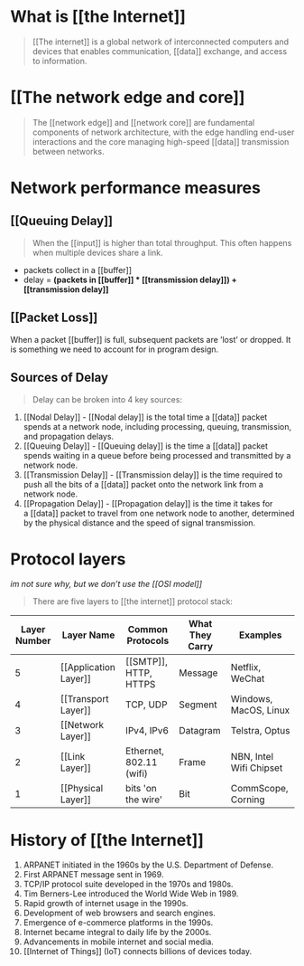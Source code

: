 # What is [[the Internet]]
> [[The internet]] is a global network of interconnected computers and devices that enables communication, [[data]] exchange, and access to information.

# [[The network edge and core]]
> The [[network edge]] and [[network core]] are fundamental components of network architecture, with the edge handling end-user interactions and the core managing high-speed [[data]] transmission between networks.

# Network performance measures
## [[Queuing Delay]]
> When the [[input]] is higher than total throughput. This often happens when multiple devices share a link. 
- packets collect in a [[buffer]]
- delay = **(packets in [[buffer]] * [[transmission delay]]) + [[transmission delay]]**

## [[Packet Loss]]
When a packet [[buffer]] is full, subsequent packets are ’lost’ or dropped. It is something we need to account for in program design. 
## Sources of Delay
> Delay can be broken into 4 key sources:
1. [[Nodal Delay]] - [[Nodal delay]] is the total time a [[data]] packet spends at a network node, including processing, queuing, transmission, and propagation delays.
2. [[Queuing Delay]] - [[Queuing delay]] is the time a [[data]] packet spends waiting in a queue before being processed and transmitted by a network node.
3. [[Transmission Delay]] - [[Transmission delay]] is the time required to push all the bits of a [[data]] packet onto the network link from a network node.
4. [[Propagation Delay]] - [[Propagation delay]] is the time it takes for a [[data]] packet to travel from one network node to another, determined by the physical distance and the speed of signal transmission.

# Protocol layers
*im not sure why, but we don’t use the [[OSI model]]*
> There are five layers to [[the internet]] protocol stack:

|Layer Number|Layer Name|Common Protocols|What They Carry|Examples|
|---|---|---|---|---|
|5|[[Application Layer]]|[[SMTP]], HTTP, HTTPS|Message|Netflix, WeChat|
|4|[[Transport Layer]]|TCP, UDP|Segment|Windows, MacOS, Linux|
|3|[[Network Layer]]|IPv4, IPv6|Datagram|Telstra, Optus|
|2|[[Link Layer]]|Ethernet, 802.11 (wifi)|Frame|NBN, Intel Wifi Chipset|
|1|[[Physical Layer]]|bits 'on the wire'|Bit|CommScope, Corning|



# History of [[the Internet]]
1. ARPANET initiated in the 1960s by the U.S. Department of Defense.
2. First ARPANET message sent in 1969.
3. TCP/IP protocol suite developed in the 1970s and 1980s.
4. Tim Berners-Lee introduced the World Wide Web in 1989.
5. Rapid growth of internet usage in the 1990s.
6. Development of web browsers and search engines.
7. Emergence of e-commerce platforms in the 1990s.
8. Internet became integral to daily life by the 2000s.
9. Advancements in mobile internet and social media.
10. [[Internet of Things]] (IoT) connects billions of devices today.
